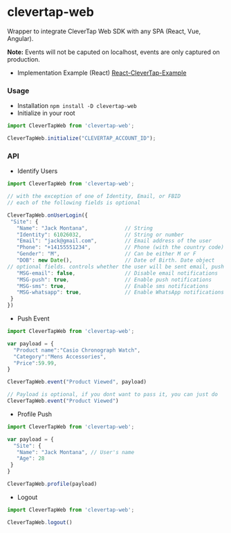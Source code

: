 # clevertap-web
Wrapper to integrate CleverTap Web SDK with any SPA (React, Vue, Angular).

 **Note:** Events will not be caputed on localhost, events are only captured on production.

 - Implementation Example (React)
[React-CleverTap-Example](https://github.com/Md-Mudassir/clevertap-web/tree/master/example)

### Usage

- Installation `npm install -D clevertap-web`
- Initialize in your root

```js
import CleverTapWeb from 'clevertap-web';

CleverTapWeb.initialize("CLEVERTAP_ACCOUNT_ID");
```

### API

- Identify Users
```js
import CleverTapWeb from 'clevertap-web';

// with the exception of one of Identity, Email, or FBID
// each of the following fields is optional

CleverTapWeb.onUserLogin({
 "Site": {
   "Name": "Jack Montana",            // String
   "Identity": 61026032,              // String or number
   "Email": "jack@gmail.com",         // Email address of the user
   "Phone": "+14155551234",           // Phone (with the country code)
   "Gender": "M",                     // Can be either M or F
   "DOB": new Date(),                 // Date of Birth. Date object
// optional fields. controls whether the user will be sent email, push etc.
   "MSG-email": false,                // Disable email notifications
   "MSG-push": true,                  // Enable push notifications
   "MSG-sms": true,                   // Enable sms notifications
   "MSG-whatsapp": true,              // Enable WhatsApp notifications
 }
})
```

- Push Event

```js
import CleverTapWeb from 'clevertap-web';

var payload = {
  "Product name":"Casio Chronograph Watch",
  "Category":"Mens Accessories",
  "Price":59.99,
}

CleverTapWeb.event("Product Viewed", payload)

// Payload is optional, if you dont want to pass it, you can just do 
CleverTapWeb.event("Product Viewed")
```

- Profile Push
```js
import CleverTapWeb from 'clevertap-web';

var payload = {
  "Site": {
   "Name": "Jack Montana", // User's name
   "Age": 28
 }
}

CleverTapWeb.profile(payload)
```

- Logout
```js
import CleverTapWeb from 'clevertap-web';

CleverTapWeb.logout()
```
